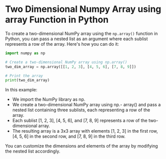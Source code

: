 # Two Dimensional Numpy Array using array Function in Python

To create a two-dimensional NumPy array using the `np.array()` function in Python, you can pass a nested list as an argument where each sublist represents a row of the array. Here's how you can do it:

```python
import numpy as np

# Create a two-dimensional NumPy array using np.array()
two_dim_array = np.array([[1, 2, 3], [4, 5, 6], [7, 8, 9]])

# Print the array
print(two_dim_array)
```

In this example:

- We import the NumPy library as np.
- We create a two-dimensional NumPy array using np.- array() and pass a nested list containing three sublists, each representing a row of the array.
- Each sublist [1, 2, 3], [4, 5, 6], and [7, 8, 9] represents a row of the two-dimensional array.
- The resulting array is a 3x3 array with elements [1, 2, 3] in the first row, [4, 5, 6] in the second row, and [7, 8, 9] in the third row.

You can customize the dimensions and elements of the array by modifying the nested list accordingly.